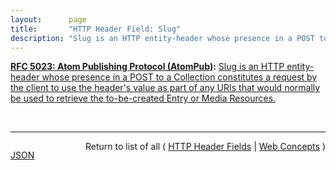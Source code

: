 ```yaml
---
layout:      page
title:       "HTTP Header Field: Slug"
description: "Slug is an HTTP entity-header whose presence in a POST to a Collection constitutes a request by the client to use the header's value as part of any URIs that would normally be used to retrieve the to-be-created Entry or Media Resources."
---
```


**[RFC 5023: Atom Publishing Protocol (AtomPub)](/specs/IETF/RFC/5023 "The Atom Publishing Protocol (AtomPub) is an application-level protocol for publishing and editing Web resources. The protocol is based on HTTP transfer of Atom-formatted representations. The Atom format is documented in the Atom Syndication Format."):** [Slug is an HTTP entity-header whose presence in a POST to a Collection constitutes a request by the client to use the header's value as part of any URIs that would normally be used to retrieve the to-be-created Entry or Media Resources.](http://tools.ietf.org/html/rfc5023#section-9.7 "Read documentation for HTTP Header Field &#34;Slug&#34;")

<br/>
<hr/>

<p style="float : left"><a href="Slug.json" title="JSON representing this particular Web Concept value">JSON</a></p>
<p style="text-align: right">Return to list of all ( <a href="../http-headers">HTTP Header Fields</a> | <a href="../">Web Concepts</a> )</p>
